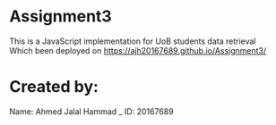 # Assignment3
This is a JavaScript implementation for UoB students data retrieval
<br>Which been deployed on https://ajh20167689.github.io/Assignment3/<br/>
# Created by:
Name: Ahmed Jalal Hammad _ ID: 20167689
